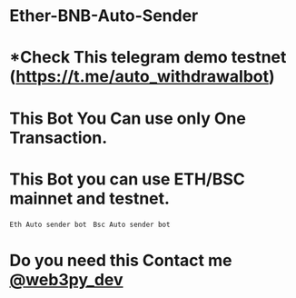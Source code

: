 # Ether-BNB-Auto-Sender

# *Check This telegram demo testnet  (https://t.me/auto_withdrawalbot)

# This Bot You Can use only One Transaction.

# This Bot you can use ETH/BSC mainnet and testnet.

`Eth Auto sender bot `
`Bsc Auto sender bot`

   
# Do you need this Contact me [@web3py_dev](https://t.me/auto_withdrawalbot)
